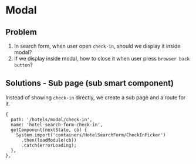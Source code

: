 # Modal
## Problem

1. In search form, when user open `check-in`, should we display it inside modal?
1. If we display inside modal, how to close it when user press `browser back button`?

## Solutions - Sub page (sub smart component)
Instead of showing `check-in` directly, we create a sub page and a route for it.

```JS
{
  path: '/hotels/modal/check-in',
  name: 'hotel-search-form-check-in',
  getComponent(nextState, cb) {
    System.import('containers/HotelSearchForm/CheckInPicker')
      .then(loadModule(cb))
      .catch(errorLoading);
  },
},
```